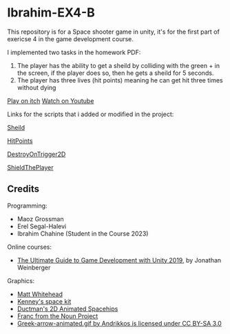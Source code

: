 # Ibrahim-EX4-B

This repository is for a Space shooter game in unity, it's for the first part of exericse 4 in the game development course.

I implemented two tasks in the homework PDF:
1. The player has the ability to get a sheild by colliding with the green + in the screen, if the player does so, then he gets a sheild for 5 seconds.
2. The player has three lives (hit points) meaning he can get hit three times without dying

[Play on itch](https://gamedevbc.itch.io/ibrahims-space-game-ex4-a)
[Watch on Youtube](https://youtu.be/mZlkUMcNmrg)

Links for the scripts that i added or modified in the project:

[Sheild](https://github.com/Game-Dev-Baram-Chahine/Ibrahim-EX4-A/blob/main/Assets/Scripts/4-levels/Sheild.cs)


[HitPoints](https://github.com/Game-Dev-Baram-Chahine/Ibrahim-EX4-A/blob/main/Assets/Scripts/4-levels/HitPoints.cs)


[DestroyOnTrigger2D](https://github.com/Game-Dev-Baram-Chahine/Ibrahim-EX4-A/blob/main/Assets/Scripts/3-collisions/DestroyOnTrigger2D.cs)


[ShieldThePlayer](https://github.com/Game-Dev-Baram-Chahine/Ibrahim-EX4-A/blob/main/Assets/Scripts/3-collisions/ShieldThePlayer.cs)

## Credits

Programming:
* Maoz Grossman
* Erel Segal-Halevi
* Ibrahim Chahine (Student in the Course 2023)

Online courses:
* [The Ultimate Guide to Game Development with Unity 2019](https://www.udemy.com/the-ultimate-guide-to-game-development-with-unity/), by Jonathan Weinberger

Graphics:
* [Matt Whitehead](https://ccsearch.creativecommons.org/photos/7fd4a37b-8d1a-4d4c-80a2-4ca4a3839941)
* [Kenney's space kit](https://kenney.nl/assets/space-kit)
* [Ductman's 2D Animated Spacehips](https://assetstore.unity.com/packages/2d/characters/2d-animated-spaceships-96852)
* [Franc from the Noun Project](https://commons.wikimedia.org/w/index.php?curid=64661575)
* [Greek-arrow-animated.gif by Andrikkos is licensed under CC BY-SA 3.0](https://search.creativecommons.org/photos/2db102af-80d0-4ec8-9171-1ac77d2565ce)
